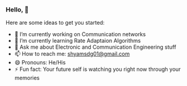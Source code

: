 ### Hello, 👋

Here are some ideas to get you started:

- 🔭 I’m currently working on Communication networks
- 🌱 I’m currently learning Rate Adaptaion Algorithms
- 💬 Ask me about Electronic and Communication Engineering stuff
- 📫 How to reach me: shyamsdg01@gmail.com
- 😄 Pronouns: He/His
- ⚡ Fun fact: Your future self is watching you right now through your memories
